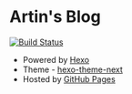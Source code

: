 # Artin's Blog

[![Build Status](https://github.com/lengthmin/lengthmin.me/actions?query=workflow%3Adeploy-hexo)](https://github.com/lengthmin/lengthmin.me/workflows/deploy-hexo/badge.svg)

- Powered by [Hexo](https://hexo.io/zh-cn/)
- Theme - [hexo-theme-next](https://github.com/theme-next/hexo-theme-next)
- Hosted by [GitHub Pages](https://github.com/)
